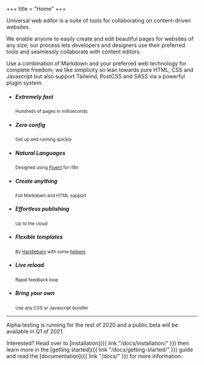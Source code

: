 +++
title = "Home"
+++

Universal web editor is a suite of tools for collaborating on content-driven websites.

We enable anyone to easily create and edit beautiful pages for websites of any size; our process lets developers and designers use their preferred tools and seamlessly collaborate with content editors.

Use a combination of Markdown and your preferred web technology for complete freedom; we like simplicity so lean towards pure HTML, CSS and Javascript but also support Tailwind, PostCSS and SASS via a powerful plugin system.

<ul class="features">
  <li>
    <h5>Extremely fast</h5>
    <small>Hundreds of pages in milliseconds</small>
  </li>
  <li>
    <h5>Zero config</h5>
    <small>Get up and running quickly</small>
  </li>
  <li>
    <h5>Natural Languages</h5>
    <small>Designed using <a href="https://www.projectfluent.org/">Fluent</a> for i18n</small>
  </li>
  <li>
    <h5>Create anything</h5>
    <small>Full Markdown and HTML support</small>
  </li>
  <li>
    <h5>Effortless publishing</h5>
    <small>Up to the cloud</small>
  </li>
  <li>
    <h5>Flexible templates</h5>
    <small>By <a href="https://handlebarsjs.com/">Handlebars</a> with some <a href="{{ link "/docs/helpers/" }}">helpers</a></small>
  </li>
  <li>
    <h5>Live reload</h5>
    <small>Rapid feedback loop</small>
  </li>
  <li>
    <h5>Bring your own</h5>
    <small>Use any CSS or Javascript bundler</small>
  </li>
</ul>

---

Alpha testing is running for the rest of 2020 and a public beta will be available in Q1 of 2021.

Interested? Head over to [installation]({{ link "/docs/installation/" }}) then learn more in the [getting started]({{ link "/docs/getting-started/" }}) guide and read the [documentation]({{ link "/docs/" }}) for more information.

[pulldown-cmark]: https://github.com/raphlinus/pulldown-cmark
[handlebars]: https://github.com/sunng87/handlebars-rust
[mdbook]: https://github.com/rust-lang/mdBook
